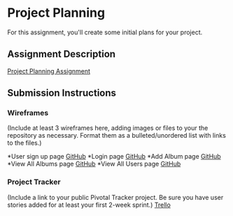 # Project Planning
For this assignment, you'll create some initial plans for your project.

## Assignment Description
[Project Planning Assignment](https://education.launchcode.org/liftoff/assignments/planning/)

## Submission Instructions

### Wireframes

(Include at least 3 wireframes here, adding images or files to your the repository as necessary. Format them as a bulleted/unordered list with links to the files.)

*User sign up page
[GitHub](https://github.com/SnowCrashOverride/goodmusics/blob/master/IMG-0228.JPG)
*Login page
[GitHub](https://github.com/SnowCrashOverride/goodmusics/blob/master/IMG-0227.JPG)
*Add Album page
[GitHub](https://github.com/SnowCrashOverride/goodmusics/blob/master/IMG-0224.JPG)
*View All Albums page
[GitHub](https://github.com/SnowCrashOverride/goodmusics/blob/master/IMG-0225.JPG)
*View All Users page
[GitHub](https://github.com/SnowCrashOverride/goodmusics/blob/master/IMG-0226.JPG)

### Project Tracker

(Include a link to your public Pivotal Tracker project. Be sure you have user stories added for at least your first 2-week sprint.)
[Trello](https://trello.com/b/SOQZ3ipR/liftoff-capstone-goodmusics)
